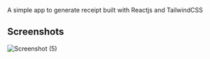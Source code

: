 A simple app to generate receipt built with Reactjs and TailwindCSS

## Screenshots
![Screenshot (5)](https://github.com/tttooii/simple-receipt/assets/19700222/4e21dc11-1ae1-4821-bd1c-39bf02e991ed)

